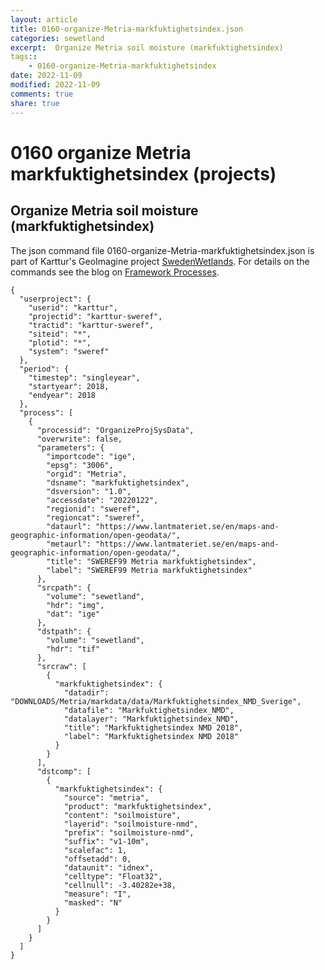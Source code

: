 ```yaml
---
layout: article
title: 0160-organize-Metria-markfuktighetsindex.json
categories: sewetland
excerpt:  Organize Metria soil moisture (markfuktighetsindex) 
tags:: 
    - 0160-organize-Metria-markfuktighetsindex
date: 2022-11-09
modified: 2022-11-09
comments: true
share: true
---
```


# 0160 organize Metria markfuktighetsindex (projects)

##  Organize Metria soil moisture (markfuktighetsindex) 

The json command file <span class='file'>0160-organize-Metria-markfuktighetsindex.json</span> is part of Karttur's GeoImagine project [<span class='project'>SwedenWetlands</span>](https://karttur.github.io/geoimagine03-proj-wetland-se/index.html). For details on the commands see the blog on [Framework Processes](https://karttur.github.io/geoimagine03-docs-procpack/).

```
{
  "userproject": {
    "userid": "karttur",
    "projectid": "karttur-sweref",
    "tractid": "karttur-sweref",
    "siteid": "*",
    "plotid": "*",
    "system": "sweref"
  },
  "period": {
    "timestep": "singleyear",
    "startyear": 2018,
    "endyear": 2018
  },
  "process": [
    {
      "processid": "OrganizeProjSysData",
      "overwrite": false,
      "parameters": {
        "importcode": "ige",
        "epsg": "3006",
        "orgid": "Metria",
        "dsname": "markfuktighetsindex",
        "dsversion": "1.0",
        "accessdate": "20220122",
        "regionid": "sweref",
        "regioncat": "sweref",
        "dataurl": "https://www.lantmateriet.se/en/maps-and-geographic-information/open-geodata/",
        "metaurl": "https://www.lantmateriet.se/en/maps-and-geographic-information/open-geodata/",
        "title": "SWEREF99 Metria markfuktighetsindex",
        "label": "SWEREF99 Metria markfuktighetsindex"
      },
      "srcpath": {
        "volume": "sewetland",
        "hdr": "img",
        "dat": "ige"
      },
      "dstpath": {
        "volume": "sewetland",
        "hdr": "tif"
      },
      "srcraw": [
        {
          "markfuktighetsindex": {
            "datadir": "DOWNLOADS/Metria/markdata/data/Markfuktighetsindex_NMD_Sverige",
            "datafile": "Markfuktighetsindex_NMD",
            "datalayer": "Markfuktighetsindex_NMD",
            "title": "Markfuktighetsindex NMD 2018",
            "label": "Markfuktighetsindex NMD 2018"
          }
        }
      ],
      "dstcomp": [
        {
          "markfuktighetsindex": {
            "source": "metria",
            "product": "markfuktighetsindex",
            "content": "soilmoisture",
            "layerid": "soilmoisture-nmd",
            "prefix": "soilmoisture-nmd",
            "suffix": "v1-10m",
            "scalefac": 1,
            "offsetadd": 0,
            "dataunit": "idnex",
            "celltype": "Float32",
            "cellnull": -3.40282e+38,
            "measure": "I",
            "masked": "N"
          }
        }
      ]
    }
  ]
}
```
